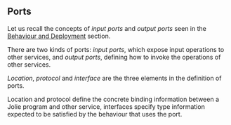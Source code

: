 ## Ports

Let us recall the concepts of *input ports* and *output ports* seen in the [Behaviour and Deployment](/documentation/getting_started/behavior_and_deployment.html) section. 

There are two kinds of ports: *input ports*, which expose input operations to other services, and *output ports*, defining how to invoke the operations of other services. 

*Location*, *protocol* and *interface* are the three elements in the definition of ports. 

Location and protocol define the concrete binding information between a Jolie program and other service, interfaces specify type information expected to be satisfied by the behaviour that uses the port.